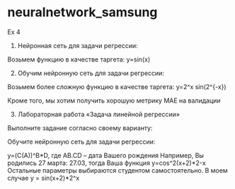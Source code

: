 # neuralnetwork_samsung

Ex 4
1. Нейронная сеть для задачи регрессии:

Возьмем функцию в качестве таргета: y=sin(x)

2. Обучим нейронную сеть для задачи регрессии:

Возьмем более сложную функцию в качестве таргета: y=2^x sin(2^{-x})

Кроме того, мы хотим получить хорошую метрику MAE на валидации

3. Лабораторная работа «Задача линейной регрессии»

Выполните задание согласно своему варианту:

Обучите нейронную сеть для задачи регрессии:

y=(С(А))^B*D, где AB.CD – дата Вашего рождения
Например, Вы родились 27 марта: 27.03, тогда Ваша функция y=cos^2(х+2)*2-х
Остальные параметры выбираются студентом самостоятельно.
В моем случае y = sin(x+2)*2^x

